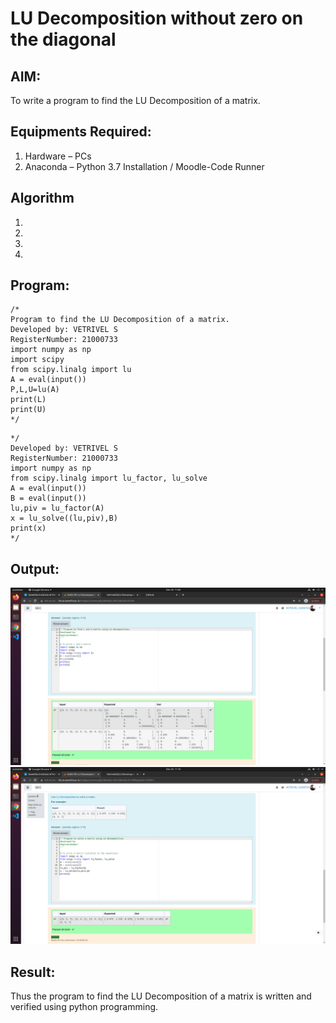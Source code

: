# LU Decomposition without zero on the diagonal

## AIM:
To write a program to find the LU Decomposition of a matrix.

## Equipments Required:
1. Hardware – PCs
2. Anaconda – Python 3.7 Installation / Moodle-Code Runner

## Algorithm
1. 
2. 
3. 
4. 

## Program:
```
/*
Program to find the LU Decomposition of a matrix.
Developed by: VETRIVEL S
RegisterNumber: 21000733
import numpy as np
import scipy
from scipy.linalg import lu
A = eval(input())
P,L,U=lu(A)
print(L)
print(U)
*/
```
```
*/
Developed by: VETRIVEL S
RegisterNumber: 21000733
import numpy as np
from scipy.linalg import lu_factor, lu_solve
A = eval(input())
B = eval(input())
lu,piv = lu_factor(A)
x = lu_solve((lu,piv),B)
print(x)
*/
```

## Output:
![git log](vetri1.png)
![git log](vetri2.png)


## Result:
Thus the program to find the LU Decomposition of a matrix is written and verified using python programming.

